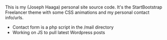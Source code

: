 This is my (Joseph Haaga) personal site source code. It's the StartBootstrap Freelancer theme with some CSS animations and my personal contact info/urls. 

- Contact form is a php script in the /mail directory
- Working on JS to pull latest Wordpress posts 
